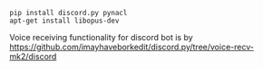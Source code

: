 ```
pip install discord.py pynacl
apt-get install libopus-dev
```

Voice receiving functionality for discord bot is by https://github.com/imayhaveborkedit/discord.py/tree/voice-recv-mk2/discord 
